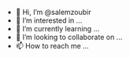 - 👋 Hi, I’m @salemzoubir
- 👀 I’m interested in ...
- 🌱 I’m currently learning ...
- 💞️ I’m looking to collaborate on ...
- 📫 How to reach me ...

<!---
salemzoubir/salemzoubir is a ✨ special ✨ repository because its `README.md` (this file) appears on your GitHub profile.
You can click the Preview link to take a look at your changes.
--->
